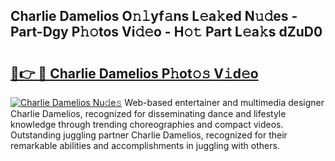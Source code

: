 ## Charlie Damelios O𝚗𝚕yf𝚊ns L𝚎a𝚔ed N𝚞𝚍es - Part-Dgy P𝚑𝚘tos Vi𝚍𝚎o - H𝚘𝚝 Part L𝚎a𝚔s dZuD0

# <h2><a href="http://kfdnzxi.oniu.top/?m=Charlie+Damelios">🔗👉 🔴 Charlie Damelios P𝚑ot𝚘𝚜 V𝚒d𝚎o</a></h2>

[![Charlie Damelios Nu𝚍e𝚜](https://i.imgur.com/0qMVB7G.gif)](http://kfdnzxi.oniu.top/?m=Charlie+Damelios)
Web-based entertainer and multimedia designer Charlie Damelios, recognized for disseminating dance and lifestyle knowledge through trending choreographies and compact videos. Outstanding juggling partner Charlie Damelios, recognized for their remarkable abilities and accomplishments in juggling with others.  
